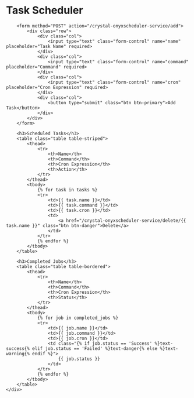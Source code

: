 <!DOCTYPE html>
<html lang="en">
<head>
    <meta charset="UTF-8">
    <meta name="viewport" content="width=device-width, initial-scale=1.0">
    <title>Task Scheduler</title>
    <link rel="stylesheet" href="https://stackpath.bootstrapcdn.com/bootstrap/4.5.2/css/bootstrap.min.css">
    <style>
        body { padding: 20px; }
        .form-control { margin-bottom: 10px; }
        .btn-primary { width: 100%; }
        table { margin-top: 20px; }
        .btn-danger, .btn-info { margin-right: 10px; }
    </style>
</head>
<body>
    <div class="container">
        <h1>Task Scheduler</h1>
        
        <form method="POST" action="/crystal-onyxscheduler-service/add">
            <div class="row">
                <div class="col">
                    <input type="text" class="form-control" name="name" placeholder="Task Name" required>
                </div>
                <div class="col">
                    <input type="text" class="form-control" name="command" placeholder="Command" required>
                </div>
                <div class="col">
                    <input type="text" class="form-control" name="cron" placeholder="Cron Expression" required>
                </div>
                <div class="col">
                    <button type="submit" class="btn btn-primary">Add Task</button>
                </div>
            </div>
        </form>

        <h3>Scheduled Tasks</h3>
        <table class="table table-striped">
            <thead>
                <tr>
                    <th>Name</th>
                    <th>Command</th>
                    <th>Cron Expression</th>
                    <th>Action</th>
                </tr>
            </thead>
            <tbody>
                {% for task in tasks %}
                <tr>
                    <td>{{ task.name }}</td>
                    <td>{{ task.command }}</td>
                    <td>{{ task.cron }}</td>
                    <td>
                        <a href="/crystal-onyxscheduler-service/delete/{{ task.name }}" class="btn btn-danger">Delete</a>
                    </td>
                </tr>
                {% endfor %}
            </tbody>
        </table>

        <h3>Completed Jobs</h3>
        <table class="table table-bordered">
            <thead>
                <tr>
                    <th>Name</th>
                    <th>Command</th>
                    <th>Cron Expression</th>
                    <th>Status</th>
                </tr>
            </thead>
            <tbody>
                {% for job in completed_jobs %}
                <tr>
                    <td>{{ job.name }}</td>
                    <td>{{ job.command }}</td>
                    <td>{{ job.cron }}</td>
                    <td class="{% if job.status == 'Success' %}text-success{% elif job.status == 'Failed' %}text-danger{% else %}text-warning{% endif %}">
                        {{ job.status }}
                    </td>
                </tr>
                {% endfor %}
            </tbody>
        </table>
    </div>
</body>
</html>
